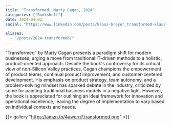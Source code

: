 ```yaml
---
title: "Transformed, Marty Cagan, 2024"
categories: ["Bookshelf"]
date: 2024-04-02
social: "https://www.linkedin.com/posts/klaus-breyer_transformed-klaus-breyer-activity-7180834102890131457-nnbN"

aliases:
  - "/posts/2024-transformed/"
---
```


"Transformed" by Marty Cagan presents a paradigm shift for modern businesses, urging a move from traditional IT-driven methods to a holistic, product-oriented approach. Despite the book's controversy for its critical view of non-Silicon Valley practices, Cagan champions the empowerment of product teams, continual product improvement, and customer-centered development. His emphasis on product strategy, team autonomy, and a problem-solving mindset has sparked debate in the industry, criticized by some for painting traditional business models in a negative light. However, the book is appreciated for outlining an ideal framework for innovation and operational excellence, leaving the degree of implementation to vary based on individual contexts and needs.

{{< gallery "https://amzn.to/4awern7,transformed.png" >}}
